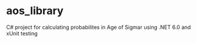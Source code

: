 # aos_library
C# project for calculating probabilites in Age of Sigmar using .NET 6.0 and xUnit testing
